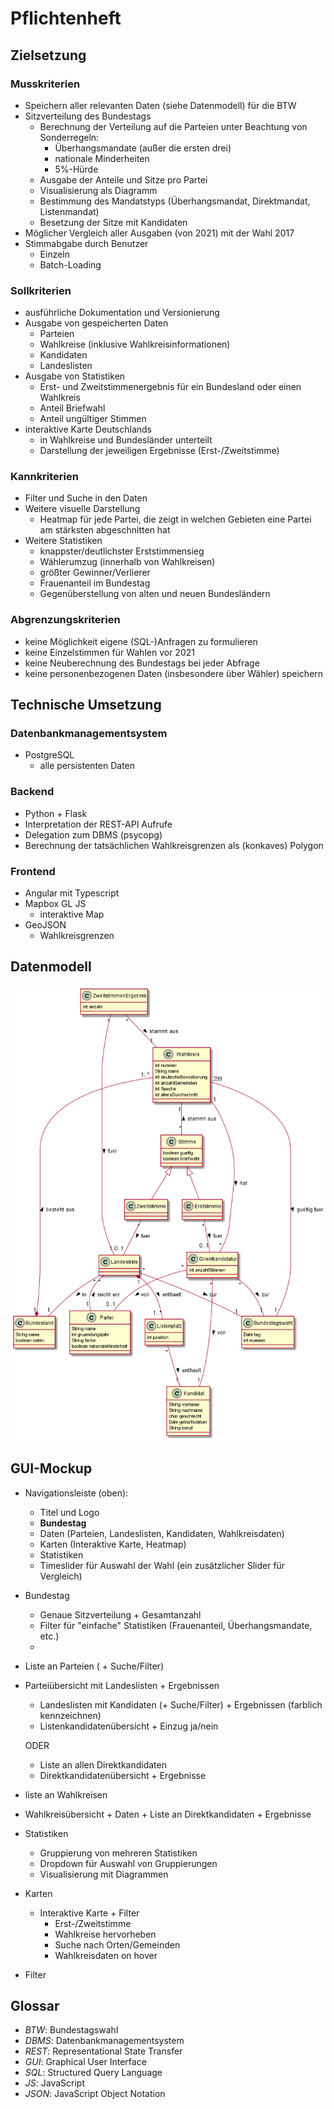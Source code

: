 # Pflichtenheft

## Zielsetzung

### Musskriterien
- Speichern aller relevanten Daten (siehe Datenmodell) für die BTW
- Sitzverteilung des Bundestags
  - Berechnung der Verteilung auf die Parteien unter Beachtung von Sonderregeln:
    - Überhangsmandate (außer die ersten drei)
    - nationale Minderheiten
    - 5%-Hürde
  - Ausgabe der Anteile und Sitze pro Partei
  - Visualisierung als Diagramm
  - Bestimmung des Mandatstyps (Überhangsmandat, Direktmandat, Listenmandat)
  - Besetzung der Sitze mit Kandidaten
- Möglicher Vergleich aller Ausgaben (von 2021) mit der Wahl 2017
- Stimmabgabe durch Benutzer
  - Einzeln
  - Batch-Loading

### Sollkriterien
- ausführliche Dokumentation und Versionierung
- Ausgabe von gespeicherten Daten
  - Parteien
  - Wahlkreise (inklusive Wahlkreisinformationen)
  - Kandidaten
  - Landeslisten
- Ausgabe von Statistiken
  - Erst- und Zweitstimmenergebnis für ein Bundesland oder einen Wahlkreis
  - Anteil Briefwahl
  - Anteil ungültiger Stimmen
- interaktive Karte Deutschlands
  - in Wahlkreise und Bundesländer unterteilt
  - Darstellung der jeweiligen Ergebnisse (Erst-/Zweitstimme)

### Kannkriterien
- Filter und Suche in den Daten
- Weitere visuelle Darstellung
  - Heatmap für jede Partei, die zeigt in welchen Gebieten eine Partei am 
    stärksten abgeschnitten hat
- Weitere Statistiken
  - knappster/deutlichster Erststimmensieg
  - Wählerumzug (innerhalb von Wahlkreisen)
  - größter Gewinner/Verlierer
  - Frauenanteil im Bundestag
  - Gegenüberstellung von alten und neuen Bundesländern

### Abgrenzungskriterien
- keine Möglichkeit eigene (SQL-)Anfragen zu formulieren
- keine Einzelstimmen für Wahlen vor 2021
- keine Neuberechnung des Bundestags bei jeder Abfrage
- keine personenbezogenen Daten (insbesondere über Wähler) speichern

## Technische Umsetzung

### Datenbankmanagementsystem
- PostgreSQL
  - alle persistenten Daten

### Backend
- Python + Flask
- Interpretation der REST-API Aufrufe
- Delegation zum DBMS (psycopg)
- Berechnung der tatsächlichen Wahlkreisgrenzen als (konkaves) Polygon

### Frontend
- Angular mit Typescript
- Mapbox GL JS
  - interaktive Map
- GeoJSON
  - Wahlkreisgrenzen

## Datenmodell

![UML-Entwurf](../Entwurf.png)

## GUI-Mockup
- Navigationsleiste (oben):
  - Titel und Logo
  - **Bundestag** 
  - Daten (Parteien, Landeslisten, Kandidaten, Wahlkreisdaten)
  - Karten (Interaktive Karte, Heatmap)
  - Statistiken
  - Timeslider für Auswahl der Wahl (ein zusätzlicher Slider für Vergleich)
- Bundestag
  - Genaue Sitzverteilung + Gesamtanzahl
  - Filter für "einfache" Statistiken (Frauenanteil, Überhangsmandate, etc.)
  -
- Liste an Parteien ( + Suche/Filter)
- Parteiübersicht mit Landeslisten + Ergebnissen
  - Landeslisten mit Kandidaten (+ Suche/Filter) + Ergebnissen (farblich kennzeichnen)
  - Listenkandidatenübersicht + Einzug ja/nein 

  ODER

  - Liste an allen Direktkandidaten
  - Direktkandidatenübersicht + Ergebnisse

- liste an Wahlkreisen
- Wahlkreisübersicht + Daten + Liste an Direktkandidaten + Ergebnisse
- Statistiken
  - Gruppierung von mehreren Statistiken
  - Dropdown für Auswahl von Gruppierungen
  - Visualisierung mit Diagrammen
- Karten
  - Interaktive Karte + Filter
    - Erst-/Zweitstimme
    - Wahlkreise hervorheben
    - Suche nach Orten/Gemeinden
    - Wahlkreisdaten on hover
- Filter

## Glossar
 - *BTW*: Bundestagswahl
 - *DBMS*: Datenbankmanagementsystem
 - *REST*: Representational State Transfer
 - *GUI*: Graphical User Interface
 - *SQL*: Structured Query Language
 - *JS*: JavaScript
 - *JSON*: JavaScript Object Notation